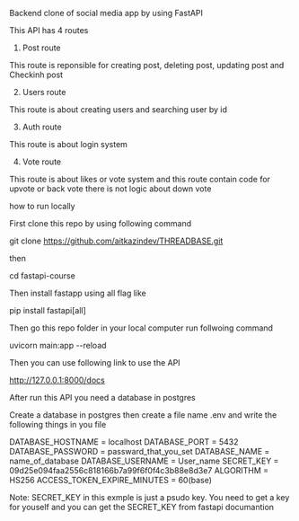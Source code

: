 Backend clone of social media app by using FastAPI

This API has 4 routes

1) Post route

This route is reponsible for creating post, deleting post, updating post and Checkinh post

2) Users route

This route is about creating users and searching user by id

3) Auth route

This route is about login system

4) Vote route

This route is about likes or vote system and this route contain code for upvote or back vote there is not logic about down vote

how to run locally

First clone this repo by using following command


git clone https://github.com/aitkazindev/THREADBASE.git

then


cd fastapi-course

Then install fastapp using all flag like


pip install fastapi[all]

Then go this repo folder in your local computer run follwoing command


uvicorn main:app --reload

Then you can use following link to use the API


http://127.0.0.1:8000/docs 

After run this API you need a database in postgres

Create a database in postgres then create a file name .env and write the following things in you file

DATABASE_HOSTNAME = localhost
DATABASE_PORT = 5432
DATABASE_PASSWORD = passward_that_you_set
DATABASE_NAME = name_of_database
DATABASE_USERNAME = User_name
SECRET_KEY = 09d25e094faa2556c818166b7a99f6f0f4c3b88e8d3e7 
ALGORITHM = HS256
ACCESS_TOKEN_EXPIRE_MINUTES = 60(base)

Note: SECRET_KEY in this exmple is just a psudo key. You need to get a key for youself and you can get the SECRET_KEY from fastapi documantion